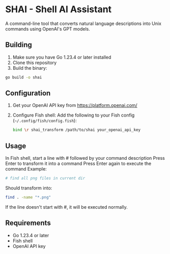 # SHAI - Shell AI Assistant

A command-line tool that converts natural language descriptions into Unix commands using OpenAI's GPT models.

## Building

1. Make sure you have Go 1.23.4 or later installed
2. Clone this repository
3. Build the binary:

```sh
go build -o shai
```

## Configuration

1. Get your OpenAI API key from https://platform.openai.com/

2. Configure Fish shell:
   Add the following to your Fish config (`~/.config/fish/config.fish`):

   ```sh
   bind \r shai_transform /path/to/shai your_openai_api_key
   ```

## Usage

In Fish shell, start a line with # followed by your command description
Press Enter to transform it into a command
Press Enter again to execute the command
Example:

```sh
# find all png files in current dir
```

Should transform into:

```sh
find . -name "*.png"
```

If the line doesn't start with #, it will be executed normally.

## Requirements

* Go 1.23.4 or later
* Fish shell
* OpenAI API key